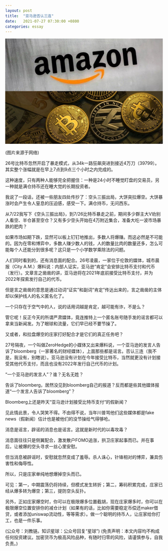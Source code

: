 ```yaml
---
layout: post
title:  "亚马逊否认三连"
date:   2021-07-27 07:30:00 +0800
categories: essay
---
```


![](/images/2021/20210727.jpg)

(图片来源于网络)

26号比特币忽然开启了暴走模式，从34k一路狂飙突进到接近4万刀（39799）。其实整个涨幅就是在早上7点到9点三个小时之内完成的。

这种速度，只有两种人能够完全把握住：一种是24小时不睡觉盯盘的交易员，另一种就是满仓持币还在睡大觉的长期投资者。

我说了一段话，还被一些朋友四处传抄了：空头三振出局，大饼突拉爆空。大饼暴涨时会产生令人窒息的压迫感，感受一下。满仓持币，无问西东。

从7/22我写下《空头三振出局》，到7/26比特币暴走之前，期间多少群主大V劝别人看空、半仓甚至空仓？又有多少空头开始在4万附近集合，准备大吃一波市场暴跌的肥肉？

如果市场如期下跌，显然可以板上钉钉地推出，多数人将爆赚。而这必然是不可能的。因为在零和博弈中，多数人赚少数人的钱，人的数量比肉的数量还多，怎么可能每个人还能分到很多呢？这只是一个小学数学乘除法的问题。

人们同时看到的，还有消息面的配合。26号凌晨，一家位于伦敦的媒体，城市晨报（City A.M.）爆料说：内部人证实，亚马逊“肯定”会安排比特币支付和代币（发行）。文章言之凿凿的讲，亚马逊将在2021年底前接受比特币支付，并为2022年探索发行自己的代币。

但是言之凿凿的意思是通过动词“证实”和副词“肯定”传达出来的，言之凿凿的主体却以保护线人的名义匿名化了。

一个只存在于空气中的人，说的话用词越是肯定，越可能有诈，不是么？

管它呢！反正今天的所谓严肃媒体，竟连推特上一个匿名账号随手发的谣言都可以拿来当新闻发。为了眼球和流量，它们早已经不要节操了。

又或者，和拉盘爆空的庄家打好配合才是它们的真正任务吧？

27号隔夜，一个叫做ZeroHedge的小媒体又出来爆料说，一个亚马逊的发言人告诉了bloomberg（一家著名的财经媒体），上面那些都是谣言。否认三连（我不是，我没有，别瞎说）。亚马逊没有计划在今年接受比特币，当然就更没有计划接受其他代币支付，而且也没有2022年发行自己代币的计划。

“一个亚马逊的发言人”？谁？无名无姓？

告诉了bloomberg，居然没见到bloomberg自己的报道？反而都是些其他媒体报道“一个发言人告诉了bloomberg”？

Bloomberg上还是昨天“亚马逊计划接受比特币支付“的假新闻？

见此情此景，令人哭笑不得。不由得不说，当年川普骂他们这些媒体都是fake news（假新闻）估计也是被他们的没节操给气得够呛。

消息是谣言，辟谣的消息也是谣言。这就是新时代的以毒攻毒？

消息面往往只是侧翼配合，激发散户FOMO追涨，拱卫庄家起事而已。并在事后，让被爆的空头寻求一丝心里安慰。

但当消息被辟谣时，安慰就忽然变成了羞辱。杀人诛心，针锋相对的博弈，兼具伤害性和侮辱性。

所以，只是庄家单纯地想爆掉空头而已。

可见：第一，中期震荡仍将持续，但模式发生转折；第二，筹码积累完成，庄家已经从爆多转为爆空；第三，提防空头反扑。

另外，正如庄家爆空时，你可以在极限爆多位置截胡，现在庄家爆多时，你可以在极限爆空位置安排你的减仓计划（如果有的话，比如你需要稳定币偿还maker借贷，或者添加uniswap流动性，等等需求）。做一个聪明的持币人，让庄家给你打工，也是一件乐事。

(公众号：刘教链。知识星球：公众号回复“星球”)
(免责声明：本文内容均不构成任何投资建议。加密货币为极高风险品种，有随时归零的风险，请谨慎参与，自我负责。)